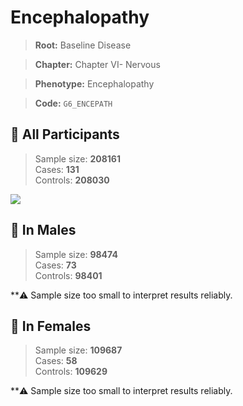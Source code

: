 # Encephalopathy

> **Root:** Baseline Disease  

> **Chapter:** Chapter VI- Nervous  

> **Phenotype:** Encephalopathy  

> **Code:** `G6_ENCEPATH`

## 🧪 All Participants  
> Sample size: **208161**  
> Cases: **131**  
> Controls: **208030**
<img src="/Disease/Figures/ALL/Incidence/G6_ENCEPATH.png"/>
<CsvTable src="/Disease_Data/ALL/Incidence/COX_G6_ENCEPATH.csv" label="🔍 View full results" />

## 👨 In Males  
> Sample size: **98474**  
> Cases: **73**  
> Controls: **98401**

**⚠️ Sample size too small to interpret results reliably.


## 👩 In Females  
> Sample size: **109687**  
> Cases: **58**  
> Controls: **109629**

**⚠️ Sample size too small to interpret results reliably.

